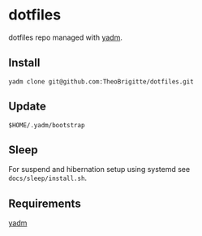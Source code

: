 # dotfiles

dotfiles repo managed with [yadm][1].

## Install

`yadm clone git@github.com:TheoBrigitte/dotfiles.git`

## Update

`$HOME/.yadm/bootstrap`

## Sleep

For suspend and hibernation setup using systemd see `docs/sleep/install.sh`.

## Requirements

[yadm][1]


[1]: https://github.com/TheLocehiliosan/yadm
